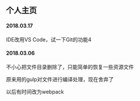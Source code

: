 ## 个人主页
#### 2018.03.17
IDE改用VS Code，试一下Git的功能4

#### 2018.03.06
不小心把文件目录删除了，只能简单的恢复一些资源文件

原来用的gulp对文件进行编译处理，现在舍弃了

以后有时间改为webpack
